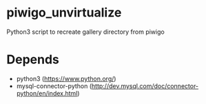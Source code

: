# piwigo_unvirtualize
Python3 script to recreate gallery directory from piwigo

# Depends
* python3 (https://www.python.org/)
* mysql-connector-python (http://dev.mysql.com/doc/connector-python/en/index.html)
